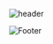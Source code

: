 ![header](https://capsule-render.vercel.app/api?type=waving&color=#6667AB&height=300&section=header)




![Footer](https://capsule-render.vercel.app/api?type=waving&color=#6667AB&height=200&section=footer)
